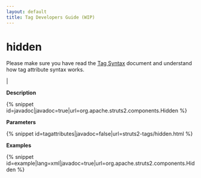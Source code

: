```yaml
---
layout: default
title: Tag Developers Guide (WIP)
---
```


# hidden


Please make sure you have read the [Tag Syntax](#PAGE_13927) document and understand how tag attribute syntax works.

| 

__Description__



{% snippet id=javadoc|javadoc=true|url=org.apache.struts2.components.Hidden %}

__Parameters__



{% snippet id=tagattributes|javadoc=false|url=struts2-tags/hidden.html %}

__Examples__



{% snippet id=example|lang=xml|javadoc=true|url=org.apache.struts2.components.Hidden %}
